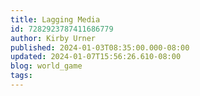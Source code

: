 ```yaml
---
title: Lagging Media
id: 7282923787411686779
author: Kirby Urner
published: 2024-01-03T08:35:00.000-08:00
updated: 2024-01-07T15:56:26.610-08:00
blog: world_game
tags: 
---
```


